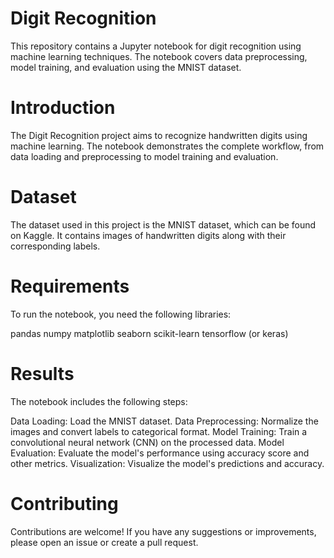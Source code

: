 # Digit Recognition
This repository contains a Jupyter notebook for digit recognition using machine learning techniques. The notebook covers data preprocessing, model training, and evaluation using the MNIST dataset.
# Introduction
The Digit Recognition project aims to recognize handwritten digits using machine learning. The notebook demonstrates the complete workflow, from data loading and preprocessing to model training and evaluation.
# Dataset
The dataset used in this project is the MNIST dataset, which can be found on Kaggle. It contains images of handwritten digits along with their corresponding labels.
# Requirements
To run the notebook, you need the following libraries:

pandas
numpy
matplotlib
seaborn
scikit-learn
tensorflow (or keras)

# Results
The notebook includes the following steps:

Data Loading: Load the MNIST dataset.
Data Preprocessing: Normalize the images and convert labels to categorical format.
Model Training: Train a convolutional neural network (CNN) on the processed data.
Model Evaluation: Evaluate the model's performance using accuracy score and other metrics.
Visualization: Visualize the model's predictions and accuracy.

# Contributing
Contributions are welcome! If you have any suggestions or improvements, please open an issue or create a pull request.
